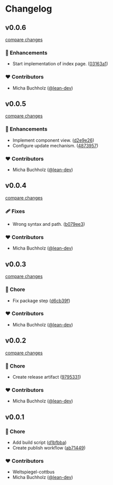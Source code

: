 # Changelog


## v0.0.6

[compare changes](https://github.com/weltspiegel-cottbus/joomla-integration/compare/v0.0.5...v0.0.6)

### 🚀 Enhancements

- Start implementation of index page. ([03163a1](https://github.com/weltspiegel-cottbus/joomla-integration/commit/03163a1))

### ❤️ Contributors

- Micha Buchholz ([@lean-dev](http://github.com/lean-dev))

## v0.0.5

[compare changes](https://github.com/weltspiegel-cottbus/joomla-integration/compare/v0.0.4...v0.0.5)

### 🚀 Enhancements

- Implement component view. ([d2e9e26](https://github.com/weltspiegel-cottbus/joomla-integration/commit/d2e9e26))
- Configure update mechanism. ([4873957](https://github.com/weltspiegel-cottbus/joomla-integration/commit/4873957))

### ❤️ Contributors

- Micha Buchholz ([@lean-dev](http://github.com/lean-dev))

## v0.0.4

[compare changes](https://github.com/weltspiegel-cottbus/joomla-integration/compare/v0.0.3...v0.0.4)

### 🩹 Fixes

- Wrong syntax and path. ([b079ee3](https://github.com/weltspiegel-cottbus/joomla-integration/commit/b079ee3))

### ❤️ Contributors

- Micha Buchholz ([@lean-dev](http://github.com/lean-dev))

## v0.0.3

[compare changes](https://github.com/weltspiegel-cottbus/joomla-integration/compare/v0.0.2...v0.0.3)

### 🏡 Chore

- Fix package step ([d6cb39f](https://github.com/weltspiegel-cottbus/joomla-integration/commit/d6cb39f))

### ❤️ Contributors

- Micha Buchholz ([@lean-dev](http://github.com/lean-dev))

## v0.0.2

[compare changes](https://github.com/weltspiegel-cottbus/joomla-integration/compare/v0.0.1...v0.0.2)

### 🏡 Chore

- Create release artifact ([9795331](https://github.com/weltspiegel-cottbus/joomla-integration/commit/9795331))

### ❤️ Contributors

- Micha Buchholz ([@lean-dev](http://github.com/lean-dev))

## v0.0.1


### 🏡 Chore

- Add build script ([d1bfbba](https://github.com/weltspiegel-cottbus/joomla-integration/commit/d1bfbba))
- Create publish workflow ([ab71449](https://github.com/weltspiegel-cottbus/joomla-integration/commit/ab71449))

### ❤️ Contributors

- Weltspiegel-cottbus 
- Micha Buchholz ([@lean-dev](http://github.com/lean-dev))

